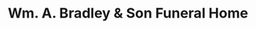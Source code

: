 ---
title: "Wm. A. Bradley & Son Funeral Home"
url: /chatham/wm-a-bradley-and-son-funeral-home/
shop: funeral directors
---